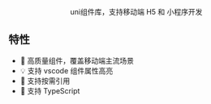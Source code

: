 <p align="center">uni组件库，支持移动端 H5 和 小程序开发</p>

## 特性

- 🚀 高质量组件，覆盖移动端主流场景
- 💡 支持 vscode 组件属性高亮
- 🍭 支持按需引用
- 💪 支持 TypeScript
